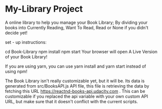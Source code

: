 # My-Library Project
A online library to help you manage your Book Library; By dividing your books into Currently Reading, Want To Read, Read or None if you didn't decide yet!

set - up instructions:


cd Book-Library
npm install
npm start Your browser will open A Live Version of your Book Library!

If you are using yarn, you can use yarn install and yarn start instead of using npm!

The Book Library isn't really customizable yet, but it will be. Its data is generated from src/BooksAPI.js API file, this file is retrieving the data by fetching this URL https://reactnd-books-api.udacity.com . This can be customizable if you replaced the api variable with your own custom API URL, but make sure that it doesn't conflict with the current scripts.
